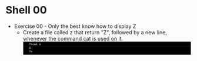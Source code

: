# Shell 00

- Exercise 00 - Only the best know how to display Z
  - Create a file called z that return "Z", followed by a new line, whenever the command cat is used on it.
  ![Drag Racing](pics/only_z.png)

